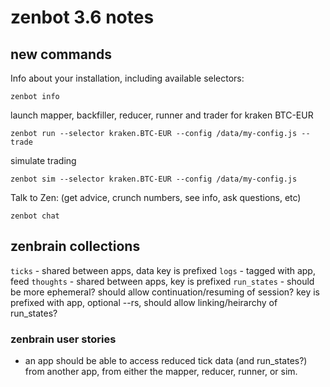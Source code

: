 # zenbot 3.6 notes

## new commands

Info about your installation, including available selectors:

```
zenbot info
```

launch mapper, backfiller, reducer, runner and trader for kraken BTC-EUR

```
zenbot run --selector kraken.BTC-EUR --config /data/my-config.js --trade
```

simulate trading

```
zenbot sim --selector kraken.BTC-EUR --config /data/my-config.js
```

Talk to Zen: (get advice, crunch numbers, see info, ask questions, etc)

```
zenbot chat
```

## zenbrain collections

`ticks` - shared between apps, data key is prefixed
`logs` - tagged with app, feed
`thoughts` - shared between apps, key is prefixed
`run_states` - should be more ephemeral? should allow continuation/resuming of session? key is prefixed with app, optional --rs, should allow linking/heirarchy of run_states?

### zenbrain user stories

- an app should be able to access reduced tick data (and run_states?) from another app, from either the mapper, reducer, runner, or sim.
